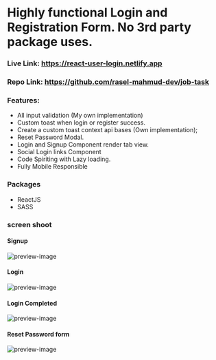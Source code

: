 
# Highly functional Login and Registration Form. No 3rd party package uses.


### Live Link: https://react-user-login.netlify.app
### Repo Link: https://github.com/rasel-mahmud-dev/job-task


### Features: 
- All input validation (My own implementation)
- Custom toast when login or register success.
- Create a custom toast context api bases (Own implementation);
- Reset Password Modal.
- Login and Signup Component render tab view.
- Social Login links Component
- Code Spiriting with Lazy loading.
- Fully Mobile Responsible


### Packages
- ReactJS
- SASS


### screen shoot

#### Signup
![preview-image](public/images/localhost_3300_(7).png)
#### Login
![preview-image](public/images/localhost_3300_(8).png)

#### Login Completed
![preview-image](public/images/2023-01-13_223234.jpg)


#### Reset Password form
![preview-image](public/images/2023-01-13_223213.jpg)
